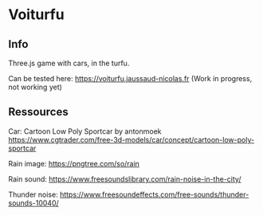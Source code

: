 # Voiturfu

## Info

Three.js game with cars, in the turfu.

Can be tested here: https://voiturfu.jaussaud-nicolas.fr (Work in progress, not working yet)

## Ressources

Car: Cartoon Low Poly Sportcar by antonmoek
https://www.cgtrader.com/free-3d-models/car/concept/cartoon-low-poly-sportcar

Rain image: 
https://pngtree.com/so/rain

Rain sound:
https://www.freesoundslibrary.com/rain-noise-in-the-city/

Thunder noise:
https://www.freesoundeffects.com/free-sounds/thunder-sounds-10040/

